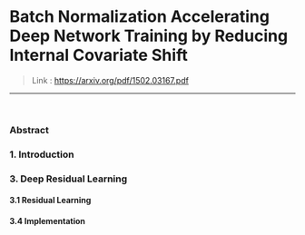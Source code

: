 # Batch Normalization Accelerating Deep Network Training by Reducing Internal Covariate Shift
> Link : https://arxiv.org/pdf/1502.03167.pdf
---
<br>

### Abstract


### 1. Introduction


### 3. Deep Residual Learning 
#### 3.1 Residual Learning


#### 3.4 Implementation
